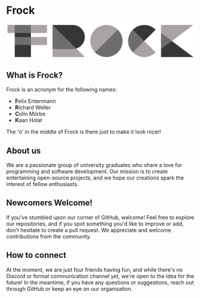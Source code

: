 # Frock
![Frock Team Logo](https://github.com/frock-team/.github/blob/main/profile/logo.png?raw=true)

## What is Frock?
Frock is an acronym for the following names:
- **F**elix Entenmann
- **R**ichard Weller
- **C**olin Mörbe
- **K**aan Holat

The 'o' in the middle of Frock is there just to make it look nicer!

## About us
We are a passionate group of university graduates who share a love for programming and software development. Our mission is to create entertaining open-source projects, and we hope our creations spark the interest of fellow enthusiasts.

## Newcomers Welcome!
If you've stumbled upon our corner of GitHub, welcome! Feel free to explore our repositories, and if you spot something you'd like to improve or add, don't hesitate to create a pull request. We appreciate and welcome contributions from the community. 

## How to connect
At the moment, we are just four friends having fun, and while there's no Discord or formal communication channel yet, we're open to the idea for the future! In the meantime, if you have any questions or suggestions, reach out through GitHub or keep an eye on our organisation.